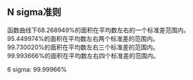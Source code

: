 ## N sigma准则

  
函数曲线下68.268949%的面积在平均数左右的一个标准差范围内。  
95.449974%的面积在平均数左右两个标准差的范围内。  
99.730020%的面积在平均数左右三个标准差的范围内。  
99.993666%的面积在平均数左右四个标准差的范围内。



6 sigma: 99.99966%



